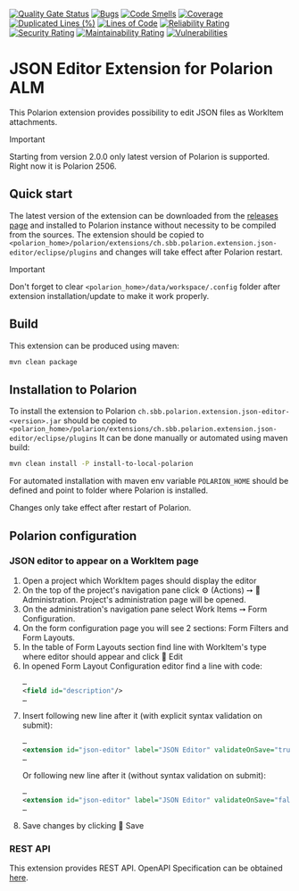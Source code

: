 [![Quality Gate Status](https://sonarcloud.io/api/project_badges/measure?project=SchweizerischeBundesbahnen_ch.sbb.polarion.extension.json-editor&metric=alert_status)](https://sonarcloud.io/summary/new_code?id=SchweizerischeBundesbahnen_ch.sbb.polarion.extension.json-editor)
[![Bugs](https://sonarcloud.io/api/project_badges/measure?project=SchweizerischeBundesbahnen_ch.sbb.polarion.extension.json-editor&metric=bugs)](https://sonarcloud.io/summary/new_code?id=SchweizerischeBundesbahnen_ch.sbb.polarion.extension.json-editor)
[![Code Smells](https://sonarcloud.io/api/project_badges/measure?project=SchweizerischeBundesbahnen_ch.sbb.polarion.extension.json-editor&metric=code_smells)](https://sonarcloud.io/summary/new_code?id=SchweizerischeBundesbahnen_ch.sbb.polarion.extension.json-editor)
[![Coverage](https://sonarcloud.io/api/project_badges/measure?project=SchweizerischeBundesbahnen_ch.sbb.polarion.extension.json-editor&metric=coverage)](https://sonarcloud.io/summary/new_code?id=SchweizerischeBundesbahnen_ch.sbb.polarion.extension.json-editor)
[![Duplicated Lines (%)](https://sonarcloud.io/api/project_badges/measure?project=SchweizerischeBundesbahnen_ch.sbb.polarion.extension.json-editor&metric=duplicated_lines_density)](https://sonarcloud.io/summary/new_code?id=SchweizerischeBundesbahnen_ch.sbb.polarion.extension.json-editor)
[![Lines of Code](https://sonarcloud.io/api/project_badges/measure?project=SchweizerischeBundesbahnen_ch.sbb.polarion.extension.json-editor&metric=ncloc)](https://sonarcloud.io/summary/new_code?id=SchweizerischeBundesbahnen_ch.sbb.polarion.extension.json-editor)
[![Reliability Rating](https://sonarcloud.io/api/project_badges/measure?project=SchweizerischeBundesbahnen_ch.sbb.polarion.extension.json-editor&metric=reliability_rating)](https://sonarcloud.io/summary/new_code?id=SchweizerischeBundesbahnen_ch.sbb.polarion.extension.json-editor)
[![Security Rating](https://sonarcloud.io/api/project_badges/measure?project=SchweizerischeBundesbahnen_ch.sbb.polarion.extension.json-editor&metric=security_rating)](https://sonarcloud.io/summary/new_code?id=SchweizerischeBundesbahnen_ch.sbb.polarion.extension.json-editor)
[![Maintainability Rating](https://sonarcloud.io/api/project_badges/measure?project=SchweizerischeBundesbahnen_ch.sbb.polarion.extension.json-editor&metric=sqale_rating)](https://sonarcloud.io/summary/new_code?id=SchweizerischeBundesbahnen_ch.sbb.polarion.extension.json-editor)
[![Vulnerabilities](https://sonarcloud.io/api/project_badges/measure?project=SchweizerischeBundesbahnen_ch.sbb.polarion.extension.json-editor&metric=vulnerabilities)](https://sonarcloud.io/summary/new_code?id=SchweizerischeBundesbahnen_ch.sbb.polarion.extension.json-editor)

# JSON Editor Extension for Polarion ALM

This Polarion extension provides possibility to edit JSON files as WorkItem attachments.

> [!IMPORTANT]
> Starting from version 2.0.0 only latest version of Polarion is supported.
> Right now it is Polarion 2506.

## Quick start

The latest version of the extension can be downloaded from the [releases page](../../releases/latest) and installed to Polarion instance without necessity to be compiled from the sources.
The extension should be copied to `<polarion_home>/polarion/extensions/ch.sbb.polarion.extension.json-editor/eclipse/plugins` and changes will take effect after Polarion restart.
> [!IMPORTANT]
> Don't forget to clear `<polarion_home>/data/workspace/.config` folder after extension installation/update to make it work properly.

## Build

This extension can be produced using maven:
```bash
mvn clean package
```

## Installation to Polarion

To install the extension to Polarion `ch.sbb.polarion.extension.json-editor-<version>.jar`
should be copied to `<polarion_home>/polarion/extensions/ch.sbb.polarion.extension.json-editor/eclipse/plugins`
It can be done manually or automated using maven build:
```bash
mvn clean install -P install-to-local-polarion
```
For automated installation with maven env variable `POLARION_HOME` should be defined and point to folder where Polarion is installed.

Changes only take effect after restart of Polarion.

## Polarion configuration

### JSON editor to appear on a WorkItem page

1. Open a project which WorkItem pages should display the editor
2. On the top of the project's navigation pane click ⚙ (Actions) ➙ 🔧 Administration. Project's administration page will be opened.
3. On the administration's navigation pane select Work Items ➙ Form Configuration.
4. On the form configuration page you will see 2 sections: Form Filters and Form Layouts.
5. In the table of Form Layouts section find line with WorkItem's type where editor should appear and click 📝 Edit
6. In opened Form Layout Configuration editor find a line with code:
   ```xml
   …
   <field id="description"/>
   …
   ```
7. Insert following new line after it (with explicit syntax validation on submit):
   ```xml
   …
   <extension id="json-editor" label="JSON Editor" validateOnSave="true"/>
   …
   ```
   Or following new line after it (without syntax validation on submit):
   ```xml
   …
   <extension id="json-editor" label="JSON Editor" validateOnSave="false"/>
   …
   ```
8. Save changes by clicking 💾 Save


### REST API

This extension provides REST API. OpenAPI Specification can be obtained [here](docs/openapi.json).
